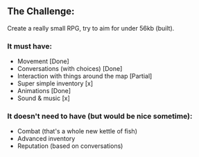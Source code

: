## The Challenge:
Create a really small RPG, try to aim for under 56kb (built).

### It must have:
- Movement [Done]
- Conversations (with choices) [Done]
- Interaction with things around the map [Partial]
- Super simple inventory [x]
- Animations [Done]
- Sound & music [x]

### It doesn't need to have (but would be nice sometime):
- Combat (that's a whole new kettle of fish)
- Advanced inventory
- Reputation (based on conversations)
